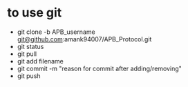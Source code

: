 # to use git 

* git clone -b APB_username git@github.com:amank94007/APB_Protocol.git
* git status
* git pull
* git add filename
* git commit -m "reason for commit after adding/removing"
* git push
